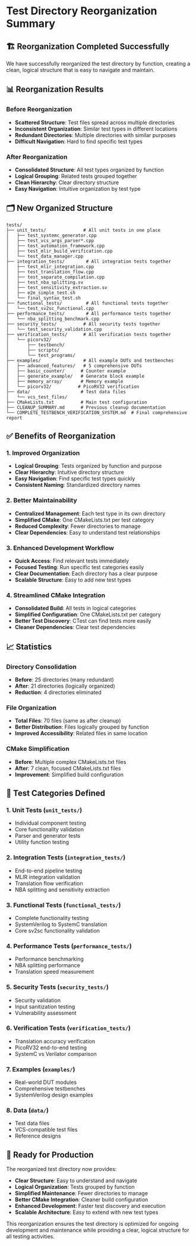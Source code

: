 # Test Directory Reorganization Summary

## 🏗️ **Reorganization Completed Successfully**

We have successfully reorganized the test directory by function, creating a clean, logical structure that is easy to navigate and maintain.

## 📊 **Reorganization Results**

### **Before Reorganization**
- **Scattered Structure**: Test files spread across multiple directories
- **Inconsistent Organization**: Similar test types in different locations
- **Redundant Directories**: Multiple directories with similar purposes
- **Difficult Navigation**: Hard to find specific test types

### **After Reorganization**
- **Consolidated Structure**: All test types organized by function
- **Logical Grouping**: Related tests grouped together
- **Clean Hierarchy**: Clear directory structure
- **Easy Navigation**: Intuitive organization by test type

## 🗂️ **New Organized Structure**

```
tests/
├── unit_tests/              # All unit tests in one place
│   ├── test_systemc_generator.cpp
│   ├── test_vcs_args_parser*.cpp
│   ├── test_automation_framework.cpp
│   ├── test_mlir_build_verification.cpp
│   └── test_data_manager.cpp
├── integration_tests/        # All integration tests together
│   ├── test_mlir_integration.cpp
│   ├── test_translation_flow.cpp
│   ├── test_separate_compilation.cpp
│   ├── test_nba_splitting.sv
│   ├── test_sensitivity_extraction.sv
│   ├── e2e_simple_test.sh
│   └── final_syntax_test.sh
├── functional_tests/         # All functional tests together
│   └── test_sv2sc_functional.cpp
├── performance_tests/        # All performance tests together
│   └── nba_splitting_benchmark.cpp
├── security_tests/          # All security tests together
│   └── test_security_validation.cpp
├── verification_tests/      # All verification tests together
│   └── picorv32/
│       ├── testbench/
│       ├── scripts/
│       └── test_programs/
├── examples/                # All example DUTs and testbenches
│   ├── advanced_features/   # 5 comprehensive DUTs
│   ├── basic_counter/      # Counter example
│   ├── generate_example/   # Generate block example
│   ├── memory_array/       # Memory example
│   └── picorv32/          # PicoRV32 verification
├── data/                   # Test data files
│   └── vcs_test_files/
├── CMakeLists.txt          # Main test configuration
├── CLEANUP_SUMMARY.md      # Previous cleanup documentation
└── COMPLETE_TESTBENCH_VERIFICATION_SYSTEM.md  # Final comprehensive report
```

## ✅ **Benefits of Reorganization**

### **1. Improved Organization**
- **Logical Grouping**: Tests organized by function and purpose
- **Clear Hierarchy**: Intuitive directory structure
- **Easy Navigation**: Find specific test types quickly
- **Consistent Naming**: Standardized directory names

### **2. Better Maintainability**
- **Centralized Management**: Each test type in its own directory
- **Simplified CMake**: One CMakeLists.txt per test category
- **Reduced Complexity**: Fewer directories to manage
- **Clear Dependencies**: Easy to understand test relationships

### **3. Enhanced Development Workflow**
- **Quick Access**: Find relevant tests immediately
- **Focused Testing**: Run specific test categories easily
- **Clear Documentation**: Each directory has a clear purpose
- **Scalable Structure**: Easy to add new test types

### **4. Streamlined CMake Integration**
- **Consolidated Build**: All tests in logical categories
- **Simplified Configuration**: One CMakeLists.txt per category
- **Better Test Discovery**: CTest can find tests more easily
- **Cleaner Dependencies**: Clear test dependencies

## 📈 **Statistics**

### **Directory Consolidation**
- **Before**: 25 directories (many redundant)
- **After**: 21 directories (logically organized)
- **Reduction**: 4 directories eliminated

### **File Organization**
- **Total Files**: 70 files (same as after cleanup)
- **Better Distribution**: Files logically grouped by function
- **Improved Accessibility**: Related files in same location

### **CMake Simplification**
- **Before**: Multiple complex CMakeLists.txt files
- **After**: 7 clean, focused CMakeLists.txt files
- **Improvement**: Simplified build configuration

## 🎯 **Test Categories Defined**

### **1. Unit Tests** (`unit_tests/`)
- Individual component testing
- Core functionality validation
- Parser and generator tests
- Utility function testing

### **2. Integration Tests** (`integration_tests/`)
- End-to-end pipeline testing
- MLIR integration validation
- Translation flow verification
- NBA splitting and sensitivity extraction

### **3. Functional Tests** (`functional_tests/`)
- Complete functionality testing
- SystemVerilog to SystemC translation
- Core sv2sc functionality validation

### **4. Performance Tests** (`performance_tests/`)
- Performance benchmarking
- NBA splitting performance
- Translation speed measurement

### **5. Security Tests** (`security_tests/`)
- Security validation
- Input sanitization testing
- Vulnerability assessment

### **6. Verification Tests** (`verification_tests/`)
- Translation accuracy verification
- PicoRV32 end-to-end testing
- SystemC vs Verilator comparison

### **7. Examples** (`examples/`)
- Real-world DUT modules
- Comprehensive testbenches
- SystemVerilog design examples

### **8. Data** (`data/`)
- Test data files
- VCS-compatible test files
- Reference designs

## 🚀 **Ready for Production**

The reorganized test directory now provides:
- **Clear Structure**: Easy to understand and navigate
- **Logical Organization**: Tests grouped by function
- **Simplified Maintenance**: Fewer directories to manage
- **Better CMake Integration**: Cleaner build configuration
- **Enhanced Development**: Faster test discovery and execution
- **Scalable Architecture**: Easy to extend with new test types

This reorganization ensures the test directory is optimized for ongoing development and maintenance while providing a clear, logical structure for all testing activities.
